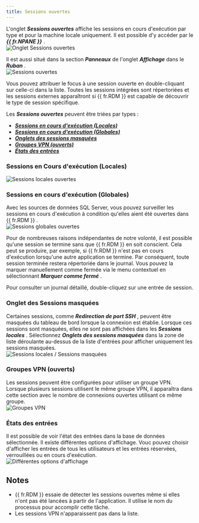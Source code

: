 ```yaml
---
title: Sessions ouvertes
---
```

L'onglet ***Sessions ouvertes*** affiche les sessions en cours d'exécution par type et pour la machine locale uniquement. Il est possible d'y accéder par le ***{{ fr.NPANE }}*** .  
![Onglet Sessions ouvertes](https://webdevolutions.azureedge.net/docs/fr/rdm/windows/RDMWin2051.png) 

Il est aussi situé dans la section ***Panneaux*** de l'onglet ***Affichage*** dans le ***Ruban*** .  
![Sessions ouvertes](https://webdevolutions.azureedge.net/docs/fr/rdm/windows/RDMWin2052.png) 

Vous pouvez attribuer le focus à une session ouverte en double-cliquant sur celle-ci dans la liste. Toutes les sessions intégrées sont répertoriées et les sessions externes apparaîtront si {{ fr.RDM }} est capable de découvrir le type de session spécifique.  

Les ***Sessions ouvertes*** peuvent être triées par types :  

* [***Sessions en cours d'exécution (Locales)***](#sessions-en-cours-dexécution-locales) 
* [***Sessions en cours d'exécution (Globales)***](#sessions-en-cours-dexécution-globales) 
* [***Onglets des sessions masquées***](#onglet-des-sessions-masquées) 
* [***Groupes VPN (ouverts)***](#groupes-vpn-ouverts) 
* [***États des entrées***](#états-des-entrées) 

### Sessions en Cours d'exécution (Locales) 

![Sessions locales ouvertes](https://webdevolutions.azureedge.net/docs/fr/rdm/windows/clip11209.png) 

### Sessions en cours d'exécution (Globales) 

Avec les sources de données SQL Server, vous pouvez surveiller les sessions en cours d'exécution à condition qu'elles aient été ouvertes dans {{ fr.RDM }} .  
![Sessions globales ouvertes](https://webdevolutions.azureedge.net/docs/fr/rdm/windows/clip11210.png) 

Pour de nombreuses raisons indépendantes de notre volonté, il est possible qu'une session se termine sans que {{ fr.RDM }} en soit conscient. Cela peut se produire, par exemple, si {{ fr.RDM }} n'est pas en cours d'exécution lorsqu'une autre application se termine. Par conséquent, toute session terminée restera répertoriée dans le journal. Vous pouvez la marquer manuellement comme fermée via le menu contextuel en sélectionnant ***Marquer comme fermé*** .  

Pour consulter un journal détaillé, double-cliquez sur une entrée de session. 

### Onglet des Sessions masquées 

Certaines sessions, comme ***Redirection de port SSH*** , peuvent être masquées du tableau de bord lorsque la connexion est établie. Lorsque ces sessions sont masquées, elles ne sont pas affichées dans les ***Sessions locales*** . Sélectionnez ***Onglets des sessions masquées*** dans la zone de liste déroulante au-dessus de la liste d'entrées pour afficher uniquement les sessions masquées.  
![Sessions locales / Sessions masquées](https://webdevolutions.azureedge.net/docs/fr/rdm/windows/RdmWin2004.png) 

### Groupes VPN (ouverts) 

Les sessions peuvent être configurées pour utiliser un groupe VPN. Lorsque plusieurs sessions utilisent le même groupe VPN, il apparaîtra dans cette section avec le nombre de connexions ouvertes utilisant ce même groupe.  
![Groupes VPN](https://webdevolutions.azureedge.net/docs/fr/rdm/windows/RdmWin2006.png) 

### États des entrées 

Il est possible de voir l'état des entrées dans la base de données sélectionnée. Il existe différentes options d'affichage. Vouc pouvez choisir d'afficher les entrées de tous les utilisateurs et les entrées réservées, verrouillées ou en cours d'exécution.  
![Différentes options d'affichage](https://webdevolutions.azureedge.net/docs/fr/rdm/windows/RdmWin2005.png) 

## Notes 

* {{ fr.RDM }} essaie de détecter les sessions ouvertes même si elles n'ont pas été lancées à partir de l'application. Il utilise le nom du processus pour accomplir cette tâche. 
* Les sessions VPN n'apparaissent pas dans la liste. 

